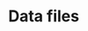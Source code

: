 # Data files

```solubility.csv''' -> https://github.com/whitead/dmol-book/blob/main/data/curated-solubility-dataset.csv